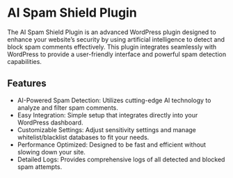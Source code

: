 # AI Spam Shield Plugin

The AI Spam Shield Plugin is an advanced WordPress plugin designed to enhance your website’s security by using artificial intelligence to detect and block spam comments effectively. This plugin integrates seamlessly with WordPress to provide a user-friendly interface and powerful spam detection capabilities.

## Features

- AI-Powered Spam Detection: Utilizes cutting-edge AI technology to analyze and filter spam comments.
- Easy Integration: Simple setup that integrates directly into your WordPress dashboard.
- Customizable Settings: Adjust sensitivity settings and manage whitelist/blacklist databases to fit your needs.
- Performance Optimized: Designed to be fast and efficient without slowing down your site.
- Detailed Logs: Provides comprehensive logs of all detected and blocked spam attempts.